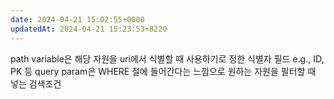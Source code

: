 ```yaml
---
date: 2024-04-21 15:02:55+0000
updatedAt: 2024-04-21 15:23:53+8220
---
```

path variable은 해당 자원을 uri에서 식별할 때 사용하기로 정한 식별자 필드 e.g., ID, PK 등
query param은 WHERE 절에 들어간다는 느낌으로 원하는 자원을 필터할 때 넣는 검색조건